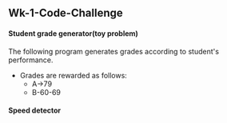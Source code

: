 ## Wk-1-Code-Challenge
#### Student grade generator(toy problem)
The following program generates grades according to student's performance.
* Grades are rewarded as follows:
    * A->79
    * B-60-69

#### Speed detector

